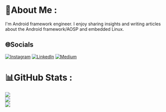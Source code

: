 # 💫About Me :
I'm Android framework engineer. I enjoy sharing insights and writing articles about the Android framework/AOSP and embedded Linux.

## 🌐Socials
[![Instagram](https://img.shields.io/badge/Instagram-%23E4405F.svg?logo=Instagram&logoColor=white)](https://instagram.com/me_rashik_) [![LinkedIn](https://img.shields.io/badge/LinkedIn-%230077B5.svg?logo=linkedin&logoColor=white)](https://linkedin.com/in/mmohamedrashik) [![Medium](https://img.shields.io/badge/Medium-12100E?logo=medium&logoColor=white)](https://medium.com/@mmohamedrashik) 


# 📊GitHub Stats :
![](https://github-readme-stats.vercel.app/api?username=mohamedrashik&theme=swift&hide_border=false&include_all_commits=false&count_private=false)<br/>
![](https://github-readme-streak-stats.herokuapp.com/?user=mohamedrashik&theme=swift&hide_border=false)<br/>
![](https://github-readme-stats.vercel.app/api/top-langs/?username=mohamedrashik&theme=swift&hide_border=false&include_all_commits=false&count_private=false&layout=compact)


